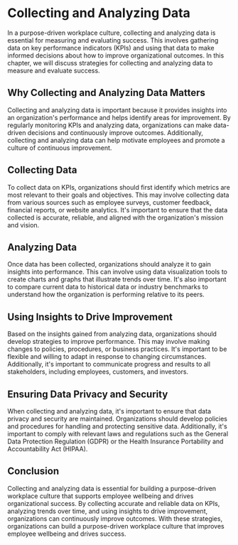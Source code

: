 Collecting and Analyzing Data
==========================================================================

In a purpose-driven workplace culture, collecting and analyzing data is essential for measuring and evaluating success. This involves gathering data on key performance indicators (KPIs) and using that data to make informed decisions about how to improve organizational outcomes. In this chapter, we will discuss strategies for collecting and analyzing data to measure and evaluate success.

Why Collecting and Analyzing Data Matters
-----------------------------------------

Collecting and analyzing data is important because it provides insights into an organization's performance and helps identify areas for improvement. By regularly monitoring KPIs and analyzing data, organizations can make data-driven decisions and continuously improve outcomes. Additionally, collecting and analyzing data can help motivate employees and promote a culture of continuous improvement.

Collecting Data
---------------

To collect data on KPIs, organizations should first identify which metrics are most relevant to their goals and objectives. This may involve collecting data from various sources such as employee surveys, customer feedback, financial reports, or website analytics. It's important to ensure that the data collected is accurate, reliable, and aligned with the organization's mission and vision.

Analyzing Data
--------------

Once data has been collected, organizations should analyze it to gain insights into performance. This can involve using data visualization tools to create charts and graphs that illustrate trends over time. It's also important to compare current data to historical data or industry benchmarks to understand how the organization is performing relative to its peers.

Using Insights to Drive Improvement
-----------------------------------

Based on the insights gained from analyzing data, organizations should develop strategies to improve performance. This may involve making changes to policies, procedures, or business practices. It's important to be flexible and willing to adapt in response to changing circumstances. Additionally, it's important to communicate progress and results to all stakeholders, including employees, customers, and investors.

Ensuring Data Privacy and Security
----------------------------------

When collecting and analyzing data, it's important to ensure that data privacy and security are maintained. Organizations should develop policies and procedures for handling and protecting sensitive data. Additionally, it's important to comply with relevant laws and regulations such as the General Data Protection Regulation (GDPR) or the Health Insurance Portability and Accountability Act (HIPAA).

Conclusion
----------

Collecting and analyzing data is essential for building a purpose-driven workplace culture that supports employee wellbeing and drives organizational success. By collecting accurate and reliable data on KPIs, analyzing trends over time, and using insights to drive improvement, organizations can continuously improve outcomes. With these strategies, organizations can build a purpose-driven workplace culture that improves employee wellbeing and drives success.
